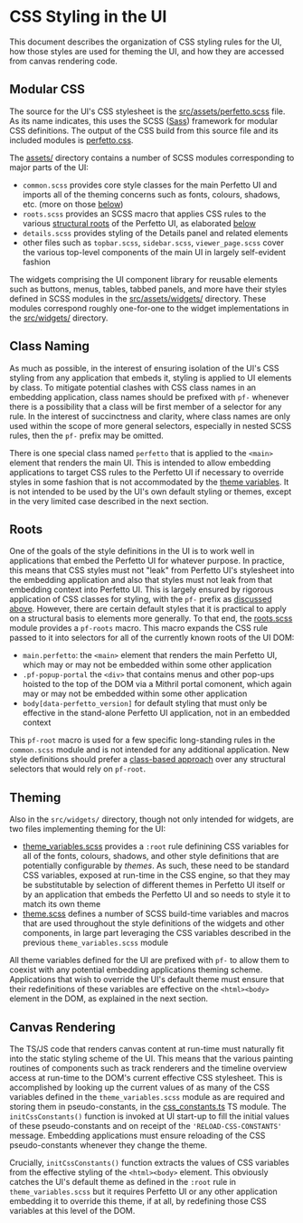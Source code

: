 # CSS Styling in the UI

This document describes the organization of CSS styling rules for the UI, how those styles are used for theming the UI, and how they are accessed from canvas rendering code.

## Modular CSS

The source for the UI's CSS stylesheet is the [src/assets/perfetto.scss](../../ui/src/assets/perfetto.scss) file.
As its name indicates, this uses the SCSS ([Sass][sass]) framework for modular CSS definitions.
The output of the CSS build from this source file and its included modules is [perfetto.css](../../ui/out/dist_version/perfetto.css).

The [assets/](../../ui/src/assets/) directory contains a number of SCSS modules corresponding to major parts of the UI:

- `common.scss` provides core style classes for the main Perfetto UI and imports all of the theming concerns such as fonts, colours, shadows, etc. (more on those [below](#theming))
- `roots.scss` provides an SCSS macro that applies CSS rules to the various [structural roots](#roots) of the Perfetto UI, as elaborated [below](#roots)
- `details.scss` provides styling of the Details panel and related elements
- other files such as `topbar.scss`, `sidebar.scss`, `viewer_page.scss` cover the various top-level components of the main UI in largely self-evident fashion

The widgets comprising the UI component library for reusable elements such as buttons, menus, tables, tabbed panels, and more have their styles defined in SCSS modules in the [src/assets/widgets/](../../ui/src/assets/widgets/) directory.
These modules correspond roughly one-for-one to the widget implementations in the [src/widgets/](../../ui/src/widgets/) directory.

[sass]: https://sass-lang.com

## Class Naming

As much as possible, in the interest of ensuring isolation of the UI's CSS styling from any application that embeds it, styling is applied to UI elements by class.
To mitigate potential clashes with CSS class names in an embedding application, class names should be prefixed with `pf-` whenever there is a possibility that a class will be first member of a selector for any rule.
In the interest of succinctness and clarity, where class names are only used within the scope of more general selectors, especially in nested SCSS rules, then the `pf-` prefix may be omitted.

There is one special class named `perfetto` that is applied to the `<main>` element that renders the main UI.
This is intended to allow embedding applications to target CSS rules to the Perfetto UI if necessary to override styles in some fashion that is not accommodated by the [theme variables](#theming).
It is not intended to be used by the UI's own default styling or themes, except in the very limited case described in the next section.

## Roots

One of the goals of the style definitions in the UI is to work well in applications that embed the Perfetto UI for whatever purpose.
In practice, this means that CSS styles must not "leak" from Perfetto UI's stylesheet into the embedding application and also that styles must not leak from that embedding context into Perfetto UI.
This is largely ensured by rigorous application of CSS classes for styling, with the `pf-` prefix as [discussed above](#class-naming).
However, there are certain default styles that it is practical to apply on a structural basis to elements more generally.
To that end, the [roots.scss](../../ui/src/assets/roots.scss) module provides a `pf-roots` macro.
This macro expands the CSS rule passed to it into selectors for all of the currently known roots of the UI DOM:

- `main.perfetto`: the `<main>` element that renders the main Perfetto UI, which may or may not be embedded within some other application
- `.pf-popup-portal` the `<div>` that contains menus and other pop-ups hoisted to the top of the DOM via a Mithril portal comonent, which again may or may not be embedded within some other application
- `body[data-perfetto_version]` for default styling that must only be effective in the stand-alone Perfetto UI application, not in an embedded context

This `pf-root` macro is used for a few specific long-standing rules in the `common.scss` module and is not intended for any additional application.
New style definitions should prefer a [class-based approach](#class-naming) over any structural selectors that would rely on `pf-root`.

## Theming

Also in the `src/widgets/` directory, though not only intended for widgets, are two files implementing theming for the UI:

- [theme_variables.scss](../../ui/src/assets/widgets/theme_variables.scss) provides a `:root` rule definining CSS variables for all of the fonts, colours, shadows, and other style definitions that are potentially configurable by _themes_.
As such, these need to be standard CSS variables, exposed at run-time in the CSS engine, so that they may be substitutable by selection of different themes in Perfetto UI itself or by an application that embeds the Perfetto UI and so needs to style it to match its own theme
- [theme.scss](../../ui/src/assets/widgets/theme.scss) defines a number of SCSS build-time variables and macros that are used throughout the style definitions of the widgets and other components, in large part leveraging the CSS variables described in the previous `theme_variables.scss` module

All theme variables defined for the UI are prefixed with `pf-` to allow them to coexist with any potential embedding applications theming scheme.
Applications that wish to override the UI's default theme must ensure that their redefinitions of these variables are effective on the `<html><body>` element in the DOM, as explained in the next section.

## Canvas Rendering

The TS/JS code that renders canvas content at run-time must naturally fit into the static styling scheme of the UI.
This means that the various painting routines of components such as track renderers and the timeline overview access at run-time to the DOM's current effective CSS stylesheet.
This is accomplished by looking up the current values of as many of the CSS variables defined in the `theme_variables.scss` module as are required and storing them in pseudo-constants, in the [css_constants.ts](../../ui/src/frontend/css_constants.ts) TS module.
The `initCssConstants()` function is invoked at UI start-up to fill the initial values of these pseudo-constants and on receipt of the `'RELOAD-CSS-CONSTANTS'` message.
Embedding applications must ensure reloading of the CSS pseudo-constants whenever they change the theme.

Crucially, `initCssConstants()` function extracts the values of CSS variables from the effective styling of the `<html><body>` element.
This obviously catches the UI's default theme as defined in the `:root` rule in `theme_variables.scss` but it requires Perfetto UI or any other application embedding it to override this theme, if at all, by redefining those CSS variables at this level of the DOM.
